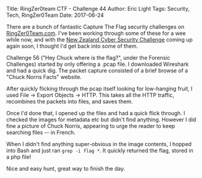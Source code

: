 Title: RingZer0team CTF - Challenge 44
Author: Eric Light
Tags: Security, Tech, RingZer0Team
Date: 2017-06-24

There are a bunch of fantastic Capture The Flag security challenges on [RingZer0Team.com](https://www.ringzer0team.com).  I've been working through some of these for a wee while now, and with the [New Zealand Cyber Security Challenge](https://www.cybersecuritychallenge.org.nz/) coming up again soon, I thought I'd get back into some of them.

Challenge 56 ("Hey Chuck where is the flag?", under the Forensic Challenges) started by only offering a .pcap file.  I downloaded Wireshark and had a quick dig.  The packet capture consisted of a brief browse of a "Chuck Norris Facts" website.

After quickly flicking through the pcap itself looking for low-hanging fruit, I used File -> Export Objects -> HTTP.  This takes all the HTTP traffic, recombines the packets into files, and saves them.

Once I'd done that, I opened up the files and had a quick flick through.  I checked the images for metadata etc but didn't find anything.  However I did fine a picture of Chuck Norris, appearing to urge the reader to keep searching files -- in French.

When I didn't find anything super-obvious in the image contents, I hopped into Bash and just ran `grep -i flag *`.  It quickly returned the flag, stored in a php file!

Nice and easy hunt, great way to finish the day.
